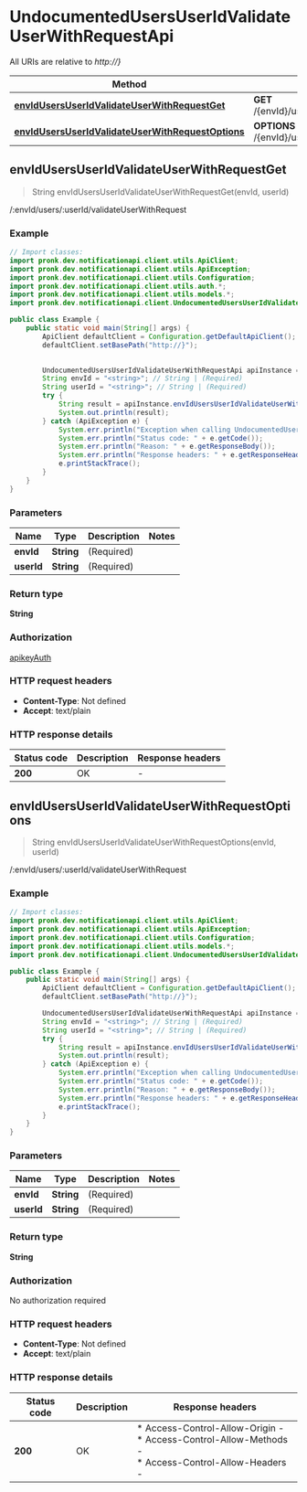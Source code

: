 # UndocumentedUsersUserIdValidateUserWithRequestApi

All URIs are relative to *http://}*

| Method | HTTP request | Description |
|------------- | ------------- | -------------|
| [**envIdUsersUserIdValidateUserWithRequestGet**](UndocumentedUsersUserIdValidateUserWithRequestApi.md#envIdUsersUserIdValidateUserWithRequestGet) | **GET** /{envId}/users/{userId}/validateUserWithRequest | /:envId/users/:userId/validateUserWithRequest |
| [**envIdUsersUserIdValidateUserWithRequestOptions**](UndocumentedUsersUserIdValidateUserWithRequestApi.md#envIdUsersUserIdValidateUserWithRequestOptions) | **OPTIONS** /{envId}/users/{userId}/validateUserWithRequest | /:envId/users/:userId/validateUserWithRequest |



## envIdUsersUserIdValidateUserWithRequestGet

> String envIdUsersUserIdValidateUserWithRequestGet(envId, userId)

/:envId/users/:userId/validateUserWithRequest

### Example

```java
// Import classes:
import pronk.dev.notificationapi.client.utils.ApiClient;
import pronk.dev.notificationapi.client.utils.ApiException;
import pronk.dev.notificationapi.client.utils.Configuration;
import pronk.dev.notificationapi.client.utils.auth.*;
import pronk.dev.notificationapi.client.utils.models.*;
import pronk.dev.notificationapi.client.UndocumentedUsersUserIdValidateUserWithRequestApi;

public class Example {
    public static void main(String[] args) {
        ApiClient defaultClient = Configuration.getDefaultApiClient();
        defaultClient.setBasePath("http://}");
        

        UndocumentedUsersUserIdValidateUserWithRequestApi apiInstance = new UndocumentedUsersUserIdValidateUserWithRequestApi(defaultClient);
        String envId = "<string>"; // String | (Required) 
        String userId = "<string>"; // String | (Required) 
        try {
            String result = apiInstance.envIdUsersUserIdValidateUserWithRequestGet(envId, userId);
            System.out.println(result);
        } catch (ApiException e) {
            System.err.println("Exception when calling UndocumentedUsersUserIdValidateUserWithRequestApi#envIdUsersUserIdValidateUserWithRequestGet");
            System.err.println("Status code: " + e.getCode());
            System.err.println("Reason: " + e.getResponseBody());
            System.err.println("Response headers: " + e.getResponseHeaders());
            e.printStackTrace();
        }
    }
}
```

### Parameters


| Name | Type | Description  | Notes |
|------------- | ------------- | ------------- | -------------|
| **envId** | **String**| (Required)  | |
| **userId** | **String**| (Required)  | |

### Return type

**String**

### Authorization

[apikeyAuth](../README.md#apikeyAuth)

### HTTP request headers

- **Content-Type**: Not defined
- **Accept**: text/plain


### HTTP response details
| Status code | Description | Response headers |
|-------------|-------------|------------------|
| **200** | OK |  -  |


## envIdUsersUserIdValidateUserWithRequestOptions

> String envIdUsersUserIdValidateUserWithRequestOptions(envId, userId)

/:envId/users/:userId/validateUserWithRequest

### Example

```java
// Import classes:
import pronk.dev.notificationapi.client.utils.ApiClient;
import pronk.dev.notificationapi.client.utils.ApiException;
import pronk.dev.notificationapi.client.utils.Configuration;
import pronk.dev.notificationapi.client.utils.models.*;
import pronk.dev.notificationapi.client.UndocumentedUsersUserIdValidateUserWithRequestApi;

public class Example {
    public static void main(String[] args) {
        ApiClient defaultClient = Configuration.getDefaultApiClient();
        defaultClient.setBasePath("http://}");

        UndocumentedUsersUserIdValidateUserWithRequestApi apiInstance = new UndocumentedUsersUserIdValidateUserWithRequestApi(defaultClient);
        String envId = "<string>"; // String | (Required) 
        String userId = "<string>"; // String | (Required) 
        try {
            String result = apiInstance.envIdUsersUserIdValidateUserWithRequestOptions(envId, userId);
            System.out.println(result);
        } catch (ApiException e) {
            System.err.println("Exception when calling UndocumentedUsersUserIdValidateUserWithRequestApi#envIdUsersUserIdValidateUserWithRequestOptions");
            System.err.println("Status code: " + e.getCode());
            System.err.println("Reason: " + e.getResponseBody());
            System.err.println("Response headers: " + e.getResponseHeaders());
            e.printStackTrace();
        }
    }
}
```

### Parameters


| Name | Type | Description  | Notes |
|------------- | ------------- | ------------- | -------------|
| **envId** | **String**| (Required)  | |
| **userId** | **String**| (Required)  | |

### Return type

**String**

### Authorization

No authorization required

### HTTP request headers

- **Content-Type**: Not defined
- **Accept**: text/plain


### HTTP response details
| Status code | Description | Response headers |
|-------------|-------------|------------------|
| **200** | OK |  * Access-Control-Allow-Origin -  <br>  * Access-Control-Allow-Methods -  <br>  * Access-Control-Allow-Headers -  <br>  |

